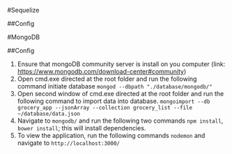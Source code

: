 #Sequelize

##Config

#MongoDB

##Config
1. Ensure that mongoDB community server is install on you computer (link: https://www.mongodb.com/download-center#community)
1. Open cmd.exe directed at the root folder and run the following command initiate database
    `mongod --dbpath "./database/mongodb/"`
2. Open second window of cmd.exe directed at the root folder and run the following command to import data into database.
    `mongoimport --db grocery_app --jsonArray --collection grocery_list --file ~/database/data.json` 
3. Navigate to `mongodb/` and run the following two commands `npm install`, `bower install`; this will install dependencies.
4. To view the application, run the following commands `nodemon` and navigate to `http://localhost:3000/`